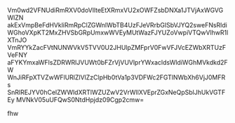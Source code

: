 Vm0wd2VFNUdiRmRXV0doVllteEtXRmxVU2xOWFZsbDNXa1JTVjAxWGVGWlZN
akExVmpBeFdHVkliRmRpClZGWnlWbTB4UzFJeVRrbGlSbVJYQ2sweFNsRldi
WGhoVXpKT2MxZHVSbGRpUmxwWVEyMUtWazFJYUZoVwpiVTQwVlhwR1lXTnJO
VmRYYkZacFVtNUNWVkV5TVV0U2JHUlpZMFprV0FwVFJVcEZWbXRTUzFVeFNY
aFYKYmxaWFlsZDRWRlJVUWt0bFZrVjVUVlprYWxacldsWldiWGhMVkdkd2FW
WnJiRFpXTVZwWFlURlZlVlZzClpHb0tVa1p3VDFWc2FGTlNWbXh6VjJ0MFRs
SnRlREJYV0hCelZWWldXRTlWZUZwV2VrWllXVEprZGxNeQpSblJhUkVGTFEy
MVNkV05uUFQwS0NtdHpjdz09Cgp2cmw=

fhw